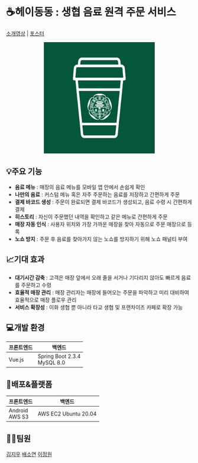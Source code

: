 # ☕헤이동동 : 생협 음료 원격 주문 서비스
[소개영상](https://www.youtube.com/watch?v=K7VUM9Tr9lc&feature=youtu.be) | [포스터](https://drive.google.com/file/d/1dcohV72zb7PYVf9d2sa2x1ekA8XKiOC7/view?usp=sharing)

<center><img src="/img/logo.png" width="300" height="300"></center>

## 💡주요 기능

* __음료 메뉴__ : 매장의 음료 메뉴를 모바일 앱 안에서 손쉽게 확인
* __나만의 음료__ :  커스텀 메뉴 혹은 자주 주문하는 음료를 저장하고 간편하게 주문
* __결제 바코드 생성__ : 주문이 완료되면 결제 바코드가 생성되고, 음료 수령 시 간편하게 결제
* __히스토리__ : 자신이 주문했던 내역을 확인하고 같은 메뉴로 간편하게 주문
* __매장 자동 인식__ : 사용자 위치와 가장 가까운 매장을 찾아 자동으로 주문 매장으로 등록
* __노쇼 방지__ : 주문 후 음료를 찾아가지 않는 노쇼를 방지하기 위해 노쇼 패널티 부여

## 📈기대 효과

* __대기시간 감축__ : 고객은 매장 앞에서 오래 줄을 서거나 기다리지 않아도 빠르게 음료를 주문하고 수령
* __효율적 매장 관리__ : 매장 관리자는 매장에 들어오는 주문을 파악하고 미리 대비하여 효율적으로 매장 플로우 관리
* __서비스 확장성__ : 이화 생협 뿐 아니라 타교 생협 및 프랜차이즈 카페로 확장 가능

## 💻개발 환경

|프론트엔드|백엔드|
|--|--|
|Vue.js|Spring Boot 2.3.4<br>MySQL 8.0|

## 🚀배포&플랫폼

|프론트엔드|백엔드|
|--|--|
|Android<br>AWS S3|AWS EC2 Ubuntu 20.04|

## 👩‍💻팀원
[김지우](https://github.com/jiwoo-kimm)
[배소연](https://github.com/sdsdsrd)
[이정원](https://github.com/jeongwon-iee)

